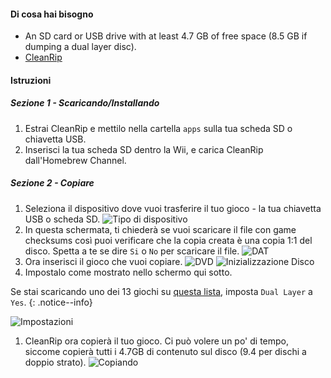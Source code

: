 #### Di cosa hai bisogno

* An SD card or USB drive with at least 4.7 GB of free space (8.5 GB if dumping a dual layer disc).
* [CleanRip](https://github.com/emukidid/cleanrip/releases/latest)

#### Istruzioni

##### Sezione 1 - Scaricando/Installando

1. Estrai CleanRip e mettilo nella cartella `apps` sulla tua scheda SD o chiavetta USB.
1. Inserisci la tua scheda SD dentro la Wii, e carica CleanRip dall'Homebrew Channel.

##### Sezione 2 - Copiare

1. Seleziona il dispositivo dove vuoi trasferire il tuo gioco - la tua chiavetta USB o scheda SD. ![Tipo di dispositivo](/images/CleanRip/2.png)
1. In questa schermata, ti chiederà se vuoi scaricare il file con game checksums così puoi verificare che la copia creata è una copia 1:1 del disco. Spetta a te se dire `Si` o `No` per scaricare il file. ![DAT](/images/CleanRip/3.png)
1. Ora inserisci il gioco che vuoi copiare. ![DVD](/images/CleanRip/4.png) ![Inizializzazione Disco](/images/CleanRip/5.png)
1. Impostalo come mostrato nello schermo qui sotto.

Se stai scaricando uno dei 13 giochi su [questa lista](https://wiki.dolphin-emu.org/index.php?title=Category:Dual_Layer_Disc_games), imposta `Dual Layer` a `Yes`.
{: .notice--info}

![Impostazioni](/images/CleanRip/6.png)
1. CleanRip ora copierà il tuo gioco. Ci può volere un po' di tempo, siccome copierà tutti i 4.7GB di contenuto sul disco (9.4 per dischi a doppio strato). ![Copiando](/images/CleanRip/7.png)
